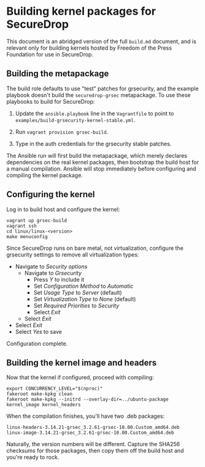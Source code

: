 # Building kernel packages for SecureDrop

This document is an abridged version of the full `build.md` document,
and is relevant only for building kernels hosted by Freedom of the Press
Foundation for use in SecureDrop.

## Building the metapackage
The build role defaults to use "test" patches for grsecurity,
and the example playbook doesn't build the `securedrop-grsec`
metapackage. To use these playbooks to build for SecureDrop:

1. Update the `ansible.playbook` line in the `Vagrantfile` to
   point to `examples/build-grsecurity-kernel-stable.yml`.

2. Run `vagrant provision grsec-build`.

3. Type in the auth credentials for the grsecurity stable patches.

The Ansible run will first build the metapackage, which merely
declares dependencies on the real kernel packages, then bootstrap
the build host for a manual compilation. Ansible will stop
immediately before configuring and compiling the kernel package.

## Configuring the kernel

Log in to build host and configure the kernel:

```
vagrant up grsec-build
vagrant ssh
cd linux/linux-<version>
make menuconfig
```

Since SecureDrop runs on bare metal, not virtualization, configure
the grsecurity settings to remove all virtualization types:

 * Navigate to *Security options*
   * Navigate to *Grsecurity*
     * Press *Y* to include it
     * Set *Configuration Method* to *Automatic*
     * Set *Usage Type* to *Server* (default)
     * Set *Virtualization Type* to *None* (default)
     * Set *Required Priorities* to *Security*
     * Select *Exit*
   * Select *Exit*
 * Select *Exit*
 * Select *Yes* to save

Configuration complete.

## Building the kernel image and headers

Now that the kernel if configured, proceed with compiling:

```
export CONCURRENCY_LEVEL="$(nproc)"
fakeroot make-kpkg clean
fakeroot make-kpkg --initrd --overlay-dir=../ubuntu-package kernel_image kernel_headers
```

When the compilation finishes, you'll have two .deb packages:

```
linux-headers-3.14.21-grsec_3.2.61-grsec-10.00.Custom_amd64.deb
linux-image-3.14.21-grsec_3.2.61-grsec-10.00.Custom_amd64.deb
```

Naturally, the version numbers will be different. Capture the SHA256 checksums
for those packages, then copy them off the build host and you're ready to rock.
